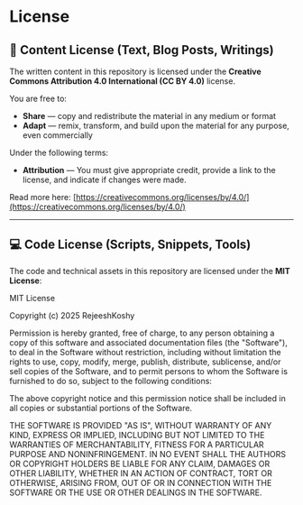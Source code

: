 # License

## 📄 Content License (Text, Blog Posts, Writings)

The written content in this repository is licensed under the **Creative Commons Attribution 4.0 International (CC BY 4.0)** license.

You are free to:
- **Share** — copy and redistribute the material in any medium or format
- **Adapt** — remix, transform, and build upon the material for any purpose, even commercially

Under the following terms:
- **Attribution** — You must give appropriate credit, provide a link to the license, and indicate if changes were made.

Read more here: [https://creativecommons.org/licenses/by/4.0/](https://creativecommons.org/licenses/by/4.0/)

---

## 💻 Code License (Scripts, Snippets, Tools)

The code and technical assets in this repository are licensed under the **MIT License**:

MIT License

Copyright (c) 2025 RejeeshKoshy

Permission is hereby granted, free of charge, to any person obtaining a copy of this software and associated documentation files (the "Software"), to deal in the Software without restriction, including without limitation the rights to use, copy, modify, merge, publish, distribute, sublicense, and/or sell copies of the Software, and to permit persons to whom the Software is furnished to do so, subject to the following conditions:

The above copyright notice and this permission notice shall be included in all copies or substantial portions of the Software.

THE SOFTWARE IS PROVIDED "AS IS", WITHOUT WARRANTY OF ANY KIND, EXPRESS OR IMPLIED, INCLUDING BUT NOT LIMITED TO THE WARRANTIES OF MERCHANTABILITY, FITNESS FOR A PARTICULAR PURPOSE AND NONINFRINGEMENT. IN NO EVENT SHALL THE AUTHORS OR COPYRIGHT HOLDERS BE LIABLE FOR ANY CLAIM, DAMAGES OR OTHER LIABILITY, WHETHER IN AN ACTION OF CONTRACT, TORT OR OTHERWISE, ARISING FROM, OUT OF OR IN CONNECTION WITH THE SOFTWARE OR THE USE OR OTHER DEALINGS IN THE SOFTWARE.
